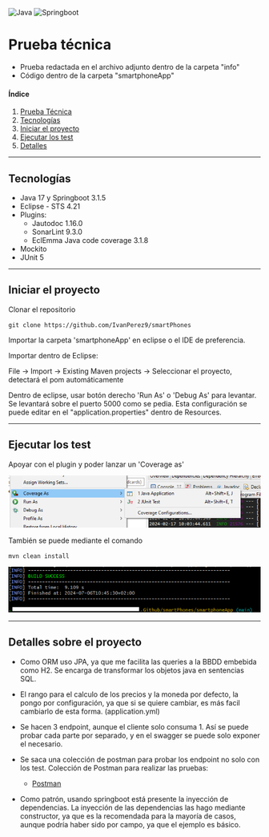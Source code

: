 ![Java](https://img.shields.io/badge/Java-ED8B00?style=for-the-badge&logo=java&logoColor=white)
![Springboot](https://img.shields.io/badge/Spring_Boot-F2F4F9?style=for-the-badge&logo=spring-boot)

# Prueba técnica

- Prueba redactada en el archivo adjunto dentro de la carpeta "info"
- Código dentro de la carpeta "smartphoneApp"

#### Índice

1. [Prueba Técnica](#Prueba-tecnica)
2. [Tecnologías](#Tecnologías)
3. [Iniciar el proyecto](#Iniciar-el-proyecto)
4. [Ejecutar los test](#Ejecutar-los-test)
5. [Detalles](#Detalles-sobre-el-proyecto)

---
## Tecnologías

- Java 17 y Springboot 3.1.5
- Eclipse - STS 4.21
- Plugins:
    - Jautodoc 1.16.0
    - SonarLint 9.3.0
    - EclEmma Java code coverage 3.1.8
- Mockito
- JUnit 5

---
## Iniciar el proyecto

Clonar el repositorio

```
git clone https://github.com/IvanPerez9/smartPhones
```

Importar la carpeta 'smartphoneApp' en eclipse o el IDE de preferencia.

Importar dentro de Eclipse:

File -&gt; Import -&gt; Existing Maven projects -&gt; Seleccionar el proyecto, detectará el pom automáticamente

Dentro de eclipse, usar botón derecho 'Run As' o 'Debug As' para levantar. Se levantará sobre el puerto 5000 como se pedia.
Esta configuración se puede editar en el "application.properties" dentro de Resources.

---
## Ejecutar los test

Apoyar con el plugin y poder lanzar un 'Coverage as'

![coverage](https://github.com/IvanPerez9/smartPhones/blob/main/info/assets/CoverageLanzar.png)

También se puede mediante el comando

```
mvn clean install
```

![consola](https://github.com/IvanPerez9/smartPhones/blob/main/info/assets/consola.png)

---
## Detalles sobre el proyecto

- Como ORM uso JPA, ya que me facilita las queries a la BBDD embebida como H2. Se encarga de transformar los objetos java en sentencias SQL.

- El rango para el calculo de los precios y la moneda por defecto, la pongo por configuración, ya que si se quiere cambiar, es más facil cambiarlo de esta forma. (application.yml)

- Se hacen 3 endpoint, aunque el cliente solo consuma 1. Así se puede probar cada parte por separado, y en el swagger se puede solo exponer el necesario.

- Se saca una colección de postman para probar los endpoint no solo con los test. Colección de Postman para realizar las pruebas:
    -   [Postman](https://github.com/IvanPerez9/smartPhones)

- Como patrón, usando springboot está presente la inyección de dependencias. La inyección de las dependencias las hago mediante constructor, ya que es la recomendada para la mayoría de casos, aunque podría haber sido por campo, ya que el ejemplo es básico.
